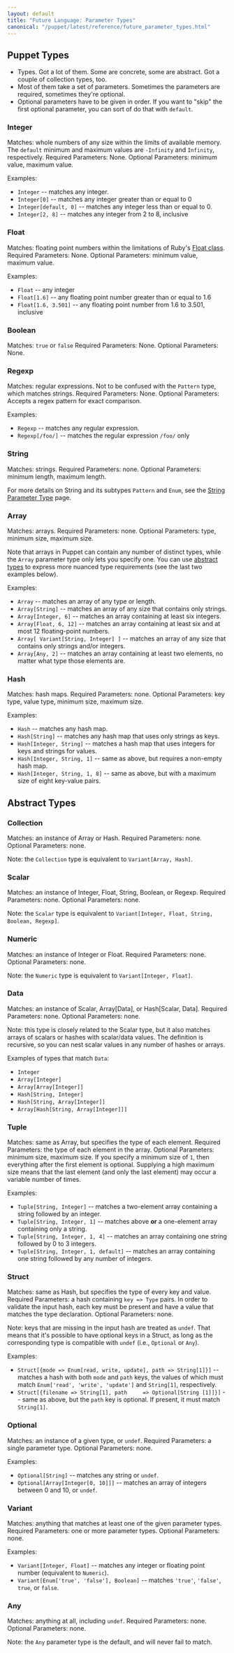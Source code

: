```yaml
---
layout: default
title: "Future Language: Parameter Types"
canonical: "/puppet/latest/reference/future_parameter_types.html"
---
```


## Puppet Types

* Types. Got a lot of them. Some are concrete, some are abstract. Got a couple of collection types, too.
* Most of them take a set of parameters. Sometimes the parameters are required, sometimes they're optional.
* Optional parameters have to be given in order. If you want to "skip" the first optional parameter, you can sort of do that with `default`.

### Integer

Matches: whole numbers of any size within the limits of available memory. The `default` minimum and maximum values are `-Infinity` and `Infinity`, respectively.
Required Parameters: None.
Optional Parameters: minimum value, maximum value.

Examples:

* `Integer` -- matches any integer.
* `Integer[0]` -- matches any integer greater than or equal to 0
* `Integer[default, 0]` -- matches any integer less than or equal to 0.
* `Integer[2, 8]` -- matches any integer from 2 to 8, inclusive

### Float

Matches: floating point numbers within the limitations of Ruby's [Float class](http://www.ruby-doc.org/core-2.1.2/Float.html).
Required Parameters: None.
Optional Parameters: minimum value, maximum value.

Examples:

* `Float` -- any integer
* `Float[1.6]` -- any floating point number greater than or equal to 1.6
* `Float[1.6, 3.501]` -- any floating point number from 1.6 to 3.501, inclusive

### Boolean

Matches: `true` or `false`
Required Parameters: None.
Optional Parameters: None.

### Regexp

Matches: regular expressions. Not to be confused with the `Pattern` type, which matches strings.
Required Parameters: None.
Optional Parameters: Accepts a regex pattern for exact comparison.

Examples:

* `Regexp` -- matches any regular expression.
* `Regexp[/foo/]` -- matches the regular expression `/foo/` only

### String

Matches: strings.
Required Parameters: none.
Optional Parameters: minimum length, maximum length.

For more details on String and its subtypes `Pattern` and `Enum`, see the [String Parameter Type](future_string_type.html) page.

### Array

Matches: arrays.
Required Parameters: none.
Optional Parameters: type, minimum size, maximum size.

Note that arrays in Puppet can contain any number of distinct types, while the `Array` parameter type only lets you specify one. You can use [abstract types](future_abstract_types.html) to express more nuanced type requirements (see the last two examples below).

Examples:

* `Array` -- matches an array of any type or length.
* `Array[String]` -- matches an array of any size that contains only strings.
* `Array[Integer, 6]` -- matches an array containing at least six integers.
* `Array[Float, 6, 12]` -- matches an array containing at least six and at most 12 floating-point numbers.
* `Array[ Variant[String, Integer] ]` -- matches an array of any size that contains only strings and/or integers.
* `Array[Any, 2]` -- matches an array containing at least two elements, no matter what type those elements are.

### Hash

Matches: hash maps.
Required Parameters: none.
Optional Parameters: key type, value type, minimum size, maximum size.

Examples:

* `Hash` -- matches any hash map.
* `Hash[String]` -- matches any hash map that uses only strings as keys.
* `Hash[Integer, String]` -- matches a hash map that uses integers for keys and strings for values.
* `Hash[Integer, String, 1]` -- same as above, but requires a non-empty hash map.
* `Hash[Integer, String, 1, 8]` -- same as above, but with a maximum size of eight key-value pairs.

## Abstract Types

### Collection

Matches: an instance of Array or Hash.
Required Parameters: none.
Optional Parameters: none.

Note: the `Collection` type is equivalent to `Variant[Array, Hash]`.

### Scalar

Matches: an instance of Integer, Float, String, Boolean, or Regexp.
Required Parameters: none.
Optional Parameters: none.

Note: the `Scalar` type is equivalent to `Variant[Integer, Float, String, Boolean, Regexp]`.

### Numeric

Matches: an instance of Integer or Float.
Required Parameters: none.
Optional Parameters: none.

Note: the `Numeric` type is equivalent to `Variant[Integer, Float]`.

### Data

Matches: an instance of Scalar, Array[Data], or Hash[Scalar, Data].
Required Parameters: none.
Optional Parameters: none.

Note: this type is closely related to the Scalar type, but it also matches arrays of scalars or hashes with scalar/data values. The definition is recursive, so you can nest scalar values in any number of hashes or arrays.

Examples of types that match `Data`:

* `Integer`
* `Array[Integer]`
* `Array[Array[Integer]]`
* `Hash[String, Integer]`
* `Hash[String, Array[Integer]]`
* `Array[Hash[String, Array[Integer]]]`

### Tuple

Matches: same as Array, but specifies the type of each element.
Required Parameters: the type of each element in the array.
Optional Parameters: minimum size, maximum size. If you specify a minimum size of `1`, then everything after the first element is optional. Supplying a high maximum size means that the last element (and only the last element) may occur a variable number of times.

Examples:

* `Tuple[String, Integer]` -- matches a two-element array containing a string followed by an integer.
* `Tuple[String, Integer, 1]` -- matches above **or** a one-element array containing only a string.
* `Tuple[String, Integer, 1, 4]` -- matches an array containing one string followed by 0 to 3 integers.
* `Tuple[String, Integer, 1, default]` -- matches an array containing one string followed by any number of integers.

### Struct

Matches: same as Hash, but specifies the type of every key and value.
Required Parameters: a hash containing `key => Type` pairs. In order to validate the input hash, each key must be present and have a value that matches the type declaration.
Optional Parameters: none.

Note: keys that are missing in the input hash are treated as `undef`. That means that it's possible to have optional keys in a Struct, as long as the corresponding type is compatible with `undef` (i.e., `Optional` or `Any`).

Examples:

* `Struct[{mode => Enum[read, write, update],
           path => String[1]}]` -- matches a hash with both `mode` and `path` keys, the values of which must match `Enum['read', 'write', 'update']` and `String[1]`, respectively.
* `Struct[{filename => String[1],
           path     => Optional[String [1]]}]` -- same as above, but the `path` key is optional. If present, it must match `String[1]`.

### Optional

Matches: an instance of a given type, or `undef`.
Required Parameters: a single parameter type.
Optional Parameters: none.

Examples:

* `Optional[String]` -- matches any string or `undef`.
* `Optional[Array[Integer[0, 10]]]` -- matches an array of integers between 0 and 10, or `undef`.

### Variant

Matches: anything that matches at least one of the given parameter types.
Required Parameters: one or more parameter types.
Optional Parameters: none.

Examples:

* `Variant[Integer, Float]` -- matches any integer or floating point number (equivalent to `Numeric`).
* `Variant[Enum['true', 'false'], Boolean]` -- matches `'true'`, `'false'`, `true`, or `false`.

### Any

Matches: anything at all, including `undef`.
Required Parameters: none.
Optional Parameters: none.

Note: the `Any` parameter type is the default, and will never fail to match.
